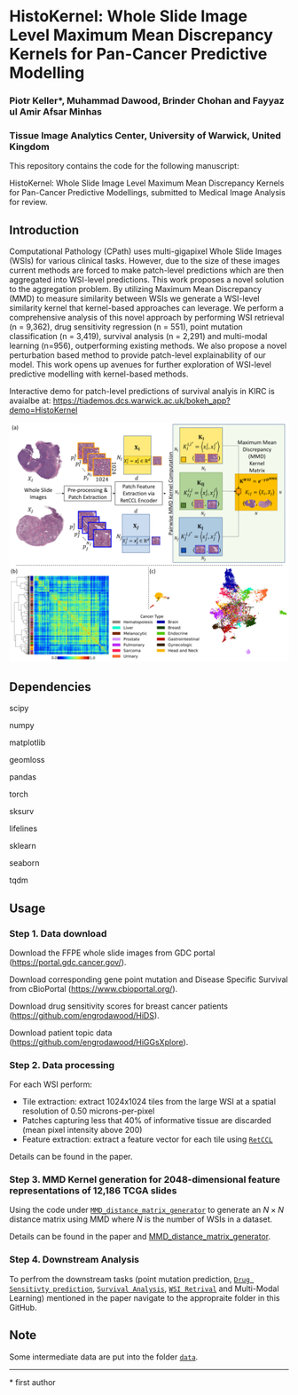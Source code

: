 # HistoKernel: Whole Slide Image Level Maximum Mean Discrepancy Kernels for Pan-Cancer Predictive Modelling

### Piotr Keller*, Muhammad Dawood, Brinder Chohan and Fayyaz ul Amir Afsar Minhas
### Tissue Image Analytics Center, University of Warwick, United Kingdom

This repository contains the code for the following manuscript:

HistoKernel: Whole Slide Image Level Maximum Mean Discrepancy Kernels for Pan-Cancer Predictive Modellings, submitted to Medical Image Analysis for review.

## Introduction
Computational Pathology (CPath) uses multi-gigapixel Whole Slide Images (WSIs) for various clinical tasks. However, due to the size of these images current methods are forced to make patch-level predictions which are then aggregated into WSI-level predictions. This work proposes a novel solution to the aggregation problem. By utilizing Maximum Mean Discrepancy (MMD) to measure similarity between WSIs we generate a WSI-level similarity kernel that kernel-based approaches can leverage. We perform a comprehensive analysis of this novel approach by performing WSI retrieval (n = 9,362), drug sensitivity regression (n = 551), point mutation classification (n = 3,419), survival analysis (n = 2,291) and multi-modal learning (n=956), outperforming existing methods. We also propose a novel perturbation based method to provide patch-level explainability of our model. This work opens up avenues for further exploration of WSI-level predictive modelling with kernel-based methods.

Interactive demo for patch-level predictions of survival analyis in KIRC is avaialbe at: https://tiademos.dcs.warwick.ac.uk/bokeh_app?demo=HistoKernel

<img src="workflow.png" alt="Block Diagram"/>

## Dependencies
scipy

numpy

matplotlib

geomloss

pandas

torch

sksurv

lifelines

sklearn

seaborn

tqdm

## Usage
### Step 1. Data download
Download the FFPE whole slide images from GDC portal (https://portal.gdc.cancer.gov/).

Download corresponding gene point mutation and Disease Specific Survival from cBioPortal (https://www.cbioportal.org/).

Download drug sensitivity scores for breast cancer patients (https://github.com/engrodawood/HiDS).

Download patient topic data (https://github.com/engrodawood/HiGGsXplore).
### Step 2. Data processing
For each WSI perform:

- Tile extraction: extract 1024x1024 tiles from the large WSI at a spatial resolution of 0.50 microns-per-pixel
- Patches capturing less that 40% of informative tissue are discarded (mean pixel intensity above 200)
- Feature extraction: extract a feature vector for each tile using [`RetCCL`](https://github.com/Xiyue-Wang/RetCCL)

Details can be found in the paper.
### Step 3. MMD Kernel generation for 2048-dimensional feature representations of 12,186 TCGA slides 

Using the code under [`MMD_distance_matrix_generator`](https://github.com/pkeller00/Anubis/tree/main/MMD_distance_matrix_generator) to generate an $N \times N$ distance matrix using MMD where $N$ is the number of WSIs in a dataset.

Details can be found in the paper and [MMD_distance_matrix_generator](https://github.com/pkeller00/Anubis/tree/main/MMD_distance_matrix_generator).

### Step 4. Downstream Analysis
To perfrom the downstream tasks (point mutation prediction, [`Drug Sensitivty prediction`](https://github.com/pkeller00/Anubis/tree/main/DrugSensitivity), [`Survival Analysis`](https://github.com/pkeller00/Anubis/tree/main/SurvivalAnalysis), [`WSI Retrival`](https://github.com/pkeller00/Anubis/tree/main/WSIRetrival) and Multi-Modal Learning) mentioned in the paper  navigate to the appropraite folder in this GitHub.

## Note

Some intermediate data are put into the folder [`data`](https://github.com/pkeller00/Anubis/tree/main/data).

--------

\* first author
